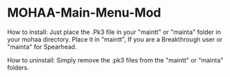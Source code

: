 # MOHAA-Main-Menu-Mod

How to install:
Just place the .Pk3 file in your "maintt" or "mainta" folder in your mohaa directory.
Place it in "maintt", If you are a Breakthrough user or "mainta" for Spearhead.

How to uninstall:
Simply remove the .pk3 files from the "maintt" or "mainta" folders.
